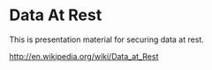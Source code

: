 # Data At Rest

This is presentation material for securing data at rest.

http://en.wikipedia.org/wiki/Data_at_Rest
